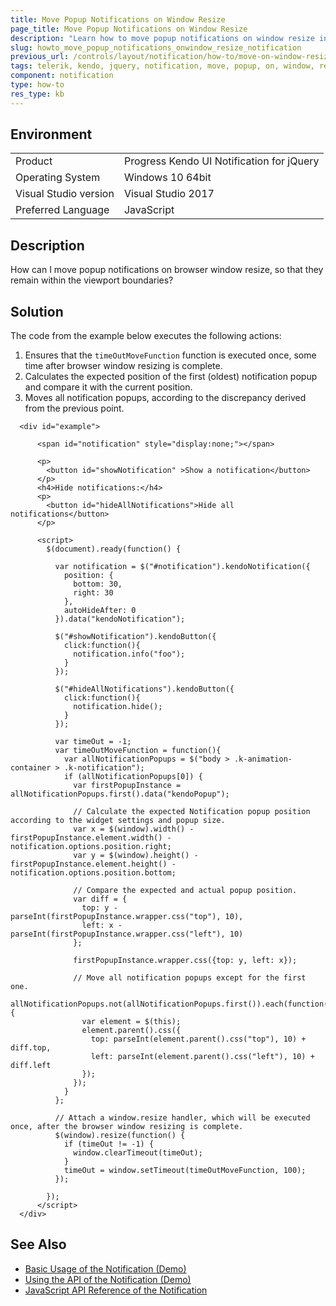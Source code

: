 ```yaml
---
title: Move Popup Notifications on Window Resize
page_title: Move Popup Notifications on Window Resize 
description: "Learn how to move popup notifications on window resize in the Kendo UI Notification widget."
slug: howto_move_popup_notifications_onwindow_resize_notification
previous_url: /controls/layout/notification/how-to/move-on-window-resize 
tags: telerik, kendo, jquery, notification, move, popup, on, window, resize  
component: notification
type: how-to
res_type: kb
---
```


## Environment

<table>
 <tr>
  <td>Product</td>
  <td>Progress Kendo UI Notification for jQuery</td>
 </tr>
 <tr>
  <td>Operating System</td>
  <td>Windows 10 64bit</td>
 </tr>
 <tr>
  <td>Visual Studio version</td>
  <td>Visual Studio 2017</td>
 </tr>
 <tr>
  <td>Preferred Language</td>
  <td>JavaScript</td>
 </tr>
</table>

## Description

How can I move popup notifications on browser window resize, so that they remain within the viewport boundaries?

## Solution

The code from the example below executes the following actions:
1. Ensures that the `timeOutMoveFunction` function is executed once, some time after browser window resizing is complete.
1. Calculates the expected position of the first (oldest) notification popup and compare it with the current position.
1. Moves all notification popups, according to the discrepancy derived from the previous point.

```dojo
  <div id="example">

      <span id="notification" style="display:none;"></span>

      <p>
        <button id="showNotification" >Show a notification</button>
      </p>
      <h4>Hide notifications:</h4>
      <p>
        <button id="hideAllNotifications">Hide all notifications</button>
      </p>

      <script>
        $(document).ready(function() {

          var notification = $("#notification").kendoNotification({
            position: {
              bottom: 30,
              right: 30
            },
            autoHideAfter: 0
          }).data("kendoNotification");

          $("#showNotification").kendoButton({
            click:function(){
              notification.info("foo");
            }
          });

          $("#hideAllNotifications").kendoButton({
            click:function(){
              notification.hide();
            }
          });

          var timeOut = -1;
          var timeOutMoveFunction = function(){
            var allNotificationPopups = $("body > .k-animation-container > .k-notification");
            if (allNotificationPopups[0]) {
              var firstPopupInstance = allNotificationPopups.first().data("kendoPopup");

              // Calculate the expected Notification popup position according to the widget settings and popup size.
              var x = $(window).width() - firstPopupInstance.element.width() - notification.options.position.right;
              var y = $(window).height() - firstPopupInstance.element.height() - notification.options.position.bottom;

              // Compare the expected and actual popup position.
              var diff = {
                top: y - parseInt(firstPopupInstance.wrapper.css("top"), 10),
                left: x - parseInt(firstPopupInstance.wrapper.css("left"), 10)
              };

              firstPopupInstance.wrapper.css({top: y, left: x});

              // Move all notification popups except for the first one.
              allNotificationPopups.not(allNotificationPopups.first()).each(function(){
                var element = $(this);
                element.parent().css({
                  top: parseInt(element.parent().css("top"), 10) + diff.top,
                  left: parseInt(element.parent().css("left"), 10) + diff.left
                });
              });
            }
          };

          // Attach a window.resize handler, which will be executed once, after the browser window resizing is complete.
          $(window).resize(function() {
            if (timeOut != -1) {
              window.clearTimeout(timeOut);
            }
            timeOut = window.setTimeout(timeOutMoveFunction, 100);
          });

        });
      </script>
  </div>
```

## See Also

* [Basic Usage of the Notification (Demo)](https://demos.telerik.com/kendo-ui/notification/index)
* [Using the API of the Notification (Demo)](https://demos.telerik.com/kendo-ui/notification/api)
* [JavaScript API Reference of the Notification](/api/javascript/ui/notification)
